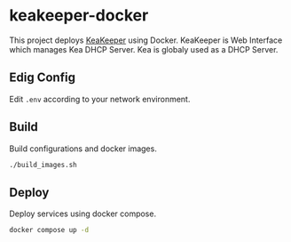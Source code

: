 # keakeeper-docker

This project deploys [KeaKeeper](https://github.com/designet-inc-oss/KeaKeeper) using Docker.
KeaKeeper is Web Interface which manages Kea DHCP Server.
Kea is globaly used as a DHCP Server.

## Edig Config

Edit `.env` according to your network environment.

## Build

Build configurations and docker images.

```bash
./build_images.sh
```

## Deploy

Deploy services using docker compose.

```bash
docker compose up -d
```
